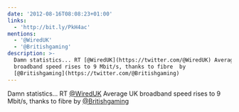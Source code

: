```yaml
---
date: '2012-08-16T08:08:23+01:00'
links:
  - 'http://bit.ly/PkH4ac'
mentions:
  - '@WiredUK'
  - '@Britishgaming'
description: >-
  Damn statistics... RT [@WiredUK](https://twitter.com/@WiredUK) Average UK
  broadband speed rises to 9 Mbit/s, thanks to fibre  by
  [@Britishgaming](https://twitter.com/@Britishgaming)
---
```

Damn statistics... RT [@WiredUK](https://twitter.com/@WiredUK) Average UK broadband speed rises to 9 Mbit/s, thanks to fibre  by [@Britishgaming](https://twitter.com/@Britishgaming)
